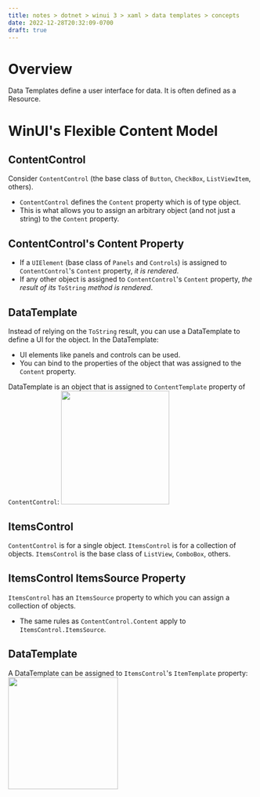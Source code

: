 ```yaml
---
title: notes > dotnet > winui 3 > xaml > data templates > concepts
date: 2022-12-28T20:32:09-0700
draft: true
---
```

# Overview
Data Templates define a user interface for data. It is often defined as a Resource.

# WinUI's Flexible Content Model
## ContentControl
Consider `ContentControl` (the base class of `Button`, `CheckBox`, `ListViewItem`, others).
- `ContentControl` defines the `Content` property which is of type object.
- This is what allows you to assign an arbitrary object (and not just a string) to the `Content` property.

## ContentControl's Content Property
- If a `UIElement` (base class of `Panels` and `Controls`) is assigned to `ContentControl`'s `Content` property, *it is rendered*.
- If any other object is assigned to `ContentControl`'s `Content` property, *the result of its* `ToString` *method is rendered*.

## DataTemplate
Instead of relying on the `ToString` result, you can use a DataTemplate to define a UI for the object. In the DataTemplate:
- UI elements like panels and controls can be used.
- You can bind to the properties of the object that was assigned to the `Content` property.

DataTemplate is an object that is assigned to `ContentTemplate` property of `ContentControl`:
<img src="media/XAML_Data-Templates-(Concepts)-image1.png" style="width:2.3in;height:2.40833in" />

## ItemsControl
`ContentControl` is for a single object. `ItemsControl` is for a collection of objects.
`ItemsControl` is the base class of `ListView`, `ComboBox`, others.

## ItemsControl ItemsSource Property
`ItemsControl` has an `ItemsSource` property to which you can assign a collection of objects.
- The same rules as `ContentControl.Content` apply to `ItemsControl.ItemsSource`.

## DataTemplate
A DataTemplate can be assigned to `ItemsControl`'s `ItemTemplate` property:
<img src="media/XAML_Data-Templates-(Concepts)-image2.png" style="width:2.33333in;height:2.375in" />
